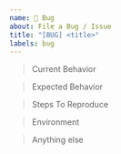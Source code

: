 ```yaml
---
name: 🐞 Bug
about: File a Bug / Issue
title: "[BUG] <title>"
labels: bug
---
```


<!-- Note: Please search to see if an issue already exists for the bug you encountered before posting a new one. -->

> Current Behavior

<!-- A concise description of what you're experiencing. -->

> Expected Behavior

<!-- A concise description of what you expected to happen. -->

> Steps To Reproduce

<!--
Example: steps to reproduce the behavior:
1. In this environment...
2. With this config...
3. Run '...'
4. See error...
-->

> Environment

<!--
Example:
- OS: MacOS 13.0.1
- Node: 16.17.0
- npm: 8.15.0
-->

> Anything else

<!--
Links? References? Anything that will give us more context about the issue that you are encountering!
-->
